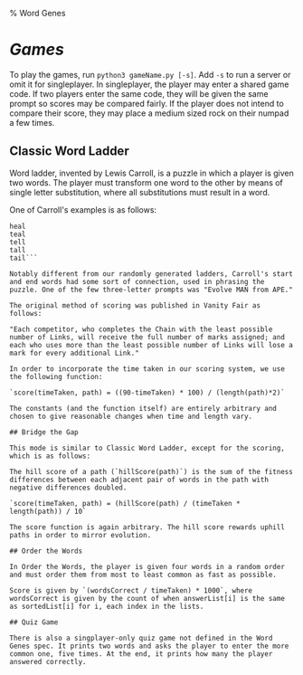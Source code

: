 % Word Genes

# ***Games***

To play the games, run `python3 gameName.py [-s]`. Add `-s` to run a server or omit it for singleplayer. In singleplayer, the player may enter a shared game code. If two players enter the same code, they will be given the same prompt so scores may be compared fairly. If the player does not intend to compare their score, they may place a medium sized rock on their numpad a few times.

## Classic Word Ladder
Word ladder, invented by Lewis Carroll, is a puzzle in which a player is given two words. The player must transform one word to the other by means of single letter substitution, where all substitutions must result in a word. 

One of Carroll's examples is as follows: 
```head 
heal 
teal 
tell 
tall 
tail```

Notably different from our randomly generated ladders, Carroll's start and end words had some sort of connection, used in phrasing the puzzle. One of the few three-letter prompts was "Evolve MAN from APE."

The original method of scoring was published in Vanity Fair as follows:

"Each competitor, who completes the Chain with the least possible number of Links, will receive the full number of marks assigned; and each who uses more than the least possible number of Links will lose a mark for every additional Link."

In order to incorporate the time taken in our scoring system, we use the following function:

`score(timeTaken, path) = ((90-timeTaken) * 100) / (length(path)*2)`

The constants (and the function itself) are entirely arbitrary and chosen to give reasonable changes when time and length vary.

## Bridge the Gap

This mode is similar to Classic Word Ladder, except for the scoring, which is as follows:

The hill score of a path (`hillScore(path)`) is the sum of the fitness differences between each adjacent pair of words in the path with negative differences doubled.

`score(timeTaken, path) = (hillScore(path) / (timeTaken * length(path)) / 10`

The score function is again arbitrary. The hill score rewards uphill paths in order to mirror evolution. 

## Order the Words

In Order the Words, the player is given four words in a random order and must order them from most to least common as fast as possible.

Score is given by `(wordsCorrect / timeTaken) * 1000`, where wordsCorrect is given by the count of when answerList[i] is the same as sortedList[i] for i, each index in the lists.

## Quiz Game

There is also a singplayer-only quiz game not defined in the Word Genes spec. It prints two words and asks the player to enter the more common one, five times. At the end, it prints how many the player answered correctly.

